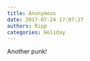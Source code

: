 ```yaml
---
title: Anonymous
date: 2017-07-24 17:07:27
authors: Ripp
categories: Holiday
---
```


 Another punk!